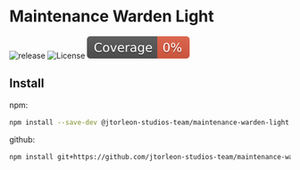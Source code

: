 # Maintenance Warden Light

![release](https://github.com/jtorleon-studios-team/maintenance-warden-light/actions/workflows/release.yml/badge.svg)
![License](https://img.shields.io/github/license/jtorleon-studios-team/maintenance-warden-light)
![Coverage](https://raw.githubusercontent.com/jtorleon-studios-team/maintenance-warden-light/refs/heads/main/.github/assets/coverage.svg)

## Install

npm:
```sh
npm install --save-dev @jtorleon-studios-team/maintenance-warden-light
```

github:
```sh
npm install git+https://github.com/jtorleon-studios-team/maintenance-warden-light.git
```
